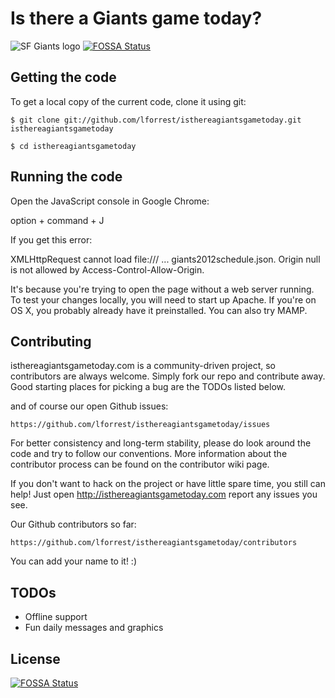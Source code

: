 # Is there a Giants game today?

![SF Giants logo](http://www.pabloestrada.us/sf-giants.png?rm)
[![FOSSA Status](https://app.fossa.com/api/projects/git%2Bgithub.com%2Fpabloest%2Farethegiantsplaying.svg?type=shield)](https://app.fossa.com/projects/git%2Bgithub.com%2Fpabloest%2Farethegiantsplaying?ref=badge_shield)

## Getting the code

To get a local copy of the current code, clone it using git:

    $ git clone git://github.com/lforrest/isthereagiantsgametoday.git isthereagiantsgametoday

    $ cd isthereagiantsgametoday

## Running the code

Open the JavaScript console in Google Chrome:

option + command + J

If you get this error:

XMLHttpRequest cannot load file:/// ... giants2012schedule.json. Origin null is not allowed by Access-Control-Allow-Origin.

It's because you're trying to open the page without a web server running. To test your changes locally, you will need to start up Apache. If you're on OS X, you probably already have it preinstalled. You can also try MAMP.

## Contributing

isthereagiantsgametoday.com is a community-driven project, so contributors are always welcome. Simply fork our repo and contribute away. Good starting places for picking a bug are the TODOs listed below.

and of course our open Github issues:

    https://github.com/lforrest/isthereagiantsgametoday/issues

For better consistency and long-term stability, please do look around the code and try to follow our conventions. More information about the contributor process can be found on the contributor wiki page.

If you don't want to hack on the project or have little spare time, you still can help! Just open http://isthereagiantsgametoday.com report any issues you see.

Our Github contributors so far:

    https://github.com/lforrest/isthereagiantsgametoday/contributors

You can add your name to it! :)

## TODOs

* Offline support
* Fun daily messages and graphics



## License
[![FOSSA Status](https://app.fossa.com/api/projects/git%2Bgithub.com%2Fpabloest%2Farethegiantsplaying.svg?type=large)](https://app.fossa.com/projects/git%2Bgithub.com%2Fpabloest%2Farethegiantsplaying?ref=badge_large)